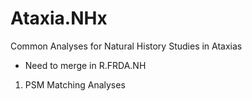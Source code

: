 # Ataxia.NHx
Common Analyses for Natural History Studies in Ataxias

- Need to merge in R.FRDA.NH

1) PSM Matching Analyses